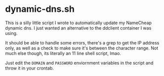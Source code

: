 # dynamic-dns.sh

This is a silly little script I wrote to automatically update my NameCheap dynamic dns.  I just wanted an alternative to the ddclient container I was using.

It should be able to handle some errors, there's a grep to get the IP address only, as well as a check to make sure it's between the character range.  Not much else though, its literally an 11 line shell script, lmao.

Just edit the `DOMAIN` and `PASSWORD` enviornment variables in the script and throw it in your crontab.
